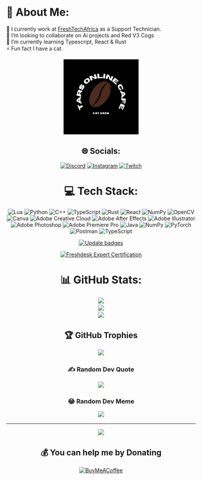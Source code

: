 
# 🌱 About Me:
🏢 I currently work at [FreshTechAfrica](https://www.freshtechafrica.com/) as a Support Technician.<br>👯 I’m looking to collaborate on Ai projects and Red V3 Cogs<br>🌱 I’m currently learning Typescript, React & Rust<br>⚡ Fun fact I have a cat.
<div align="center">
    
<p align="center">
    <img width="200" src="./tocl.svg" alt="logo">
</p>

## 🌐 Socials:
[![Discord](https://img.shields.io/badge/Discord-%237289DA.svg?logo=discord&logoColor=white)](https://discord.gg/https://discord.gg/CsR9zECCQt) [![Instagram](https://img.shields.io/badge/Instagram-%23E4405F.svg?logo=Instagram&logoColor=white)](https://instagram.com/tar2times) [![Twitch](https://img.shields.io/badge/Twitch-%239146FF.svg?logo=Twitch&logoColor=white)](https://twitch.tv/nottherealtar) 

# 💻 Tech Stack:
![Lua](https://img.shields.io/badge/lua-%232C2D72.svg?style=for-the-badge&logo=lua&logoColor=white) ![Python](https://img.shields.io/badge/python-3670A0?style=for-the-badge&logo=python&logoColor=ffdd54) ![C++](https://img.shields.io/badge/c++-%2300599C.svg?style=for-the-badge&logo=c%2B%2B&logoColor=white) ![TypeScript](https://img.shields.io/badge/typescript-%23007ACC.svg?style=for-the-badge&logo=typescript&logoColor=white) ![Rust](https://img.shields.io/badge/rust-%23000000.svg?style=for-the-badge&logo=rust&logoColor=white) ![React](https://img.shields.io/badge/react-%2320232a.svg?style=for-the-badge&logo=react&logoColor=%2361DAFB) ![NumPy](https://img.shields.io/badge/numpy-%23013243.svg?style=for-the-badge&logo=numpy&logoColor=white) ![OpenCV](https://img.shields.io/badge/opencv-%23white.svg?style=for-the-badge&logo=opencv&logoColor=white) ![Canva](https://img.shields.io/badge/Canva-%2300C4CC.svg?style=for-the-badge&logo=Canva&logoColor=white) ![Adobe Creative Cloud](https://img.shields.io/badge/Adobe%20Creative%20Cloud-DA1F26.svg?style=for-the-badge&logo=Adobe%20Creative%20Cloud&logoColor=white) ![Adobe After Effects](https://img.shields.io/badge/Adobe%20After%20Effects-9999FF.svg?style=for-the-badge&logo=Adobe%20After%20Effects&logoColor=white) ![Adobe Illustrator](https://img.shields.io/badge/adobe%20illustrator-%23FF9A00.svg?style=for-the-badge&logo=adobe%20illustrator&logoColor=white) ![Adobe Photoshop](https://img.shields.io/badge/adobe%20photoshop-%2331A8FF.svg?style=for-the-badge&logo=adobe%20photoshop&logoColor=white) ![Adobe Premiere Pro](https://img.shields.io/badge/Adobe%20Premiere%20Pro-9999FF.svg?style=for-the-badge&logo=Adobe%20Premiere%20Pro&logoColor=white) ![Java](https://img.shields.io/badge/java-%23ED8B00.svg?style=for-the-badge&logo=openjdk&logoColor=white) ![NumPy](https://img.shields.io/badge/numpy-%23013243.svg?style=for-the-badge&logo=numpy&logoColor=white) ![PyTorch](https://img.shields.io/badge/PyTorch-%23EE4C2C.svg?style=for-the-badge&logo=PyTorch&logoColor=white) ![Postman](https://img.shields.io/badge/Postman-FF6C37?style=for-the-badge&logo=postman&logoColor=white) ![TypeScript](https://img.shields.io/badge/typescript-%23007ACC.svg?style=for-the-badge&logo=typescript&logoColor=white)

[![Update badges](https://github.com/nottherealtar/nottherealtar/actions/workflows/update-badges.yml/badge.svg?event=schedule)](https://github.com/nottherealtar/nottherealtar/actions/workflows/update-badges.yml)
<!--START_SECTION:badges-->
[![Freshdesk Expert Certification](https://images.credly.com/size/110x110/images/72685e03-54cd-4444-914f-a686fd70dc54/image.png)](http://www.credly.com/badges/beae03eb-b967-44b7-bde2-49b5014cd9aa "Freshdesk Expert Certification")
<!--END_SECTION:badges-->

# 📊 GitHub Stats:
![](https://github-readme-stats.vercel.app/api?username=nottherealtar&theme=chartreuse-dark&hide_border=false&include_all_commits=true&count_private=true)<br/>
![](https://github-readme-streak-stats.herokuapp.com/?user=nottherealtar&theme=chartreuse-dark&hide_border=false)<br/>
![](https://github-readme-stats.vercel.app/api/top-langs/?username=nottherealtar&theme=chartreuse-dark&hide_border=false&include_all_commits=true&count_private=true&layout=compact)


## 🏆 GitHub Trophies
![](https://github-profile-trophy.vercel.app/?username=nottherealtar&theme=matrix&no-frame=false&no-bg=false&margin-w=4)

### ✍️ Random Dev Quote
![](https://quotes-github-readme.vercel.app/api?type=horizontal&theme=merko)

### 😂 Random Dev Meme
<img src='https://randommeme-five.vercel.app/' style="height: 400px;"/>

---
[![](https://visitcount.itsvg.in/api?id=nottherealtar&icon=2&color=3)](https://visitcount.itsvg.in)

  ## 💰 You can help me by Donating
  [![BuyMeACoffee](https://img.shields.io/badge/Buy%20Me%20a%20Coffee-ffdd00?style=for-the-badge&logo=buy-me-a-coffee&logoColor=black)](https://buymeacoffee.com/nottherealtar) 
</div>
  
<!-- Proudly created with GPRM ( https://gprm.itsvg.in ) -->

